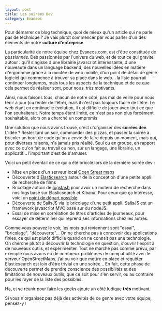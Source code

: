 ```yaml
---
layout: post
title: Les soirées Dev
category: Evaneos
---
```


Pour démarrer ce blog technique, quoi de mieux qu'un article qui ne parle pas de technique ? Je vais plutôt commencer par vous parler d'un des éléments de notre **culture d'entreprise**.

La particularité de notre équipe chez Evaneos.com, est d'être constituée de *passionnés*. Des passionnés par l'univers du web, et de tout ce qui gravite autour : qu'il s'agisse d'une librairie javascript intéressante, d'une nouveauté dans un language backend, des nouvelles idées en matière d'ergonomie grâce à la montée de web mobile, d'un point de détail de génie logiciel qui commence à trouver sa place dans le web... la liste pourrait continuer longtemps, mais tous les aspects de la technique et de ce que cela permet de réaliser sont, pour nous, très motivants.

Ainsi, nous faisons tous, chacun de notre côté, pas mal de veille pour nous tenir à jour (ou tenter de l'être), mais il n'est pas toujours facile de l'être. Le web étant en continuelle évolution, il est difficile de jouer avec tout ce que l'on souhaiterait. Notre temps étant limité, ce n'est pas non plus forcément souhaitable, alors on a cherché un compromis.

Une solution que nous avons trouvé, c'est d'organiser des **soirées dev**. L'idée ? Rester tard un soir, commander des pizzas, et passer la soirée à bricoler un bout de code qu'on a envie de faire depuis un moment, mais qui, pour diverses raisons, n'a jamais pris réalité. Seul ou en groupe, en rapport avec ce qu'on fait au travail ou non, sur un langage, une librairie, un applicatif... l'important c'est de s'amuser.

Voici un petit éventail de ce qui a été bricolé lors de la dernière soirée dev :

 - Mise en place d'un serveur local [Open Street maps](http://openstreetmap.fr/)
 - Découverte d'[Elasticsearch](www.elasticsearch.org) autour de la conception d'une petite appli de recherche de films
 - Bricolage autour de [logstash](http://logstash.net/) pour avoir un moteur de recherche dans nos logs basé sur Elasticsearch et Kibana. Pour ceux que ça intéresse, voici un [point de départ possible](http://linuxfr.org/news/gestion-des-logs-avec-logstash-elasticsearch-kibana)
 - Découverte de [SailsJS](http://sailsjs.org/) via le bricolage d'une petit appli. SailsJS est un framework javascript MVC basé sur du nodeJS.
 - Essai de mise en corrélation de titres d'articles de journeaux, pour essayer de déterminer qui reprend ses informations chez les autres.

Comme vous pouvez le voir, les mots qui reviennent sont "essai", "bricolage", "découverte"... On ne cherche pas à concevoir des applications finies, ce qui est plutôt difficile quand on ne connait pas une technologie. On cherche plutôt à découvrir la technologie en question, s'ouvrir l'esprit à de nouveaux outils, et expérimenter. Tout ne marche pas comme prévu, par exemple nous avons eu de nombreux problèmes de compatibilité avec le serveur OpenStreetMaps, j'ai pu voir que mettre en place et requêter Elasticsearch est loin d'être trivial en une soirée... En fait, cette phase de découverte permet de prendre conscience des possibilités et des limitations de nouveaux outils, que ce soit pour s'en servir, ou au contraire pour les rayer de la liste des possibles.

Ha, et se réunir pour faire les geeks ajoute un côté ludique **très** motivant.

Si vous n'organisez pas déjà des activités de ce genre avec votre équipe, pensez-y !